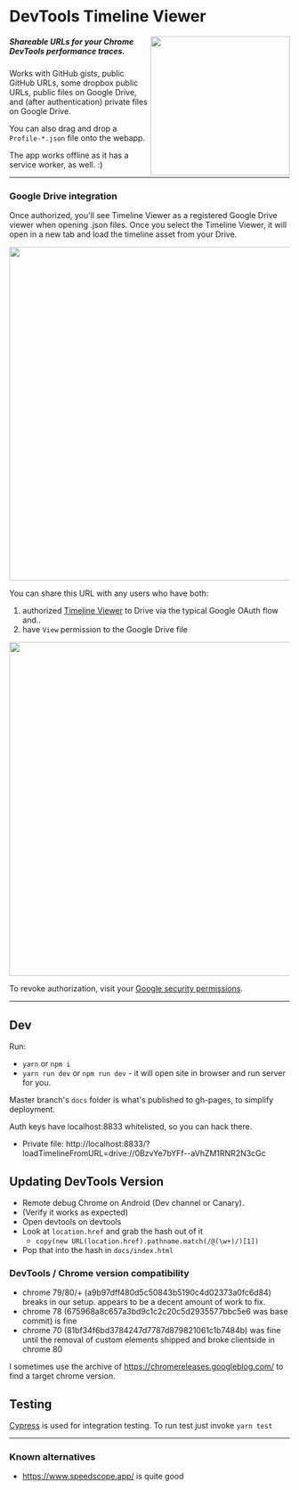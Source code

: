 # DevTools Timeline Viewer

<img src="https://user-images.githubusercontent.com/39191/74859446-e6c28c80-52fb-11ea-9ae5-9ed7e8bae4af.png" align=right width=250>

##### Shareable URLs for your Chrome DevTools performance traces.


Works with GitHub gists, public GitHub URLs, some dropbox public URLs, public files on Google Drive, and (after authentication) private files on Google Drive.

You can also drag and drop a `Profile-*.json` file onto the webapp.

The app works offline as it has a service worker, as well. :)



<hr clear=both>



### Google Drive integration

Once authorized, you'll see Timeline Viewer as a registered Google Drive viewer when opening .json files. Once you select the Timeline Viewer, it will open in a new tab and load the timeline asset from your Drive.

<center><img src="https://cloud.githubusercontent.com/assets/39191/18080010/67390d9a-6e48-11e6-98a3-9c8c81b1df67.png" width=600></center>


You can share this URL with any users who have both:

1. authorized [Timeline Viewer](https://chromedevtools.github.io/timeline-viewer/) to Drive via the typical Google OAuth flow and..
1. have `View` permission to the Google Drive file

<center><img src="https://cloud.githubusercontent.com/assets/39191/18080845/fb39f056-6e4b-11e6-90df-6cda94bd2495.png" width=600></center>

To revoke authorization, visit your <a href="https://security.google.com/settings/security/permissions?pli=1">Google security permissions</a>.

---------------------

## Dev

Run:
 - `yarn` or `npm i`
 - `yarn run dev` or `npm run dev` - it will open site in browser and run server for you.

Master branch's `docs` folder is what's published to gh-pages, to simplify deployment.

Auth keys have localhost:8833 whitelisted, so you can hack there.

* Private file: http://localhost:8833/?loadTimelineFromURL=drive://0BzvYe7bYFf--aVhZM1RNR2N3cGc

## Updating DevTools Version

* Remote debug Chrome on Android (Dev channel or Canary).
* (Verify it works as expected)
* Open devtools on devtools
* Look at `location.href` and grab the hash out of it
  * `copy(new URL(location.href).pathname.match(/@(\w+)/)[1])`
* Pop that into the hash in `docs/index.html`

### DevTools / Chrome version compatibility

- chrome 79/80/+ (a9b97dff480d5c50843b5190c4d02373a0fc6d84) breaks in our setup. appears to be a decent amount of work to fix.
- chrome 78 (675968a8c657a3bd9c1c2c20c5d2935577bbc5e6 was base commit) is fine
- chrome 70 (81bf34f6bd3784247d7787d879821061c1b7484b) was fine until the removal of custom elements shipped and broke clientside in chrome 80

I sometimes use the archive of https://chromereleases.googleblog.com/ to find a target chrome version.

## Testing

[Cypress](https://cypress.io) is used for integration testing.
To run test just invoke `yarn test`

--------

### Known alternatives

- https://www.speedscope.app/ is quite good